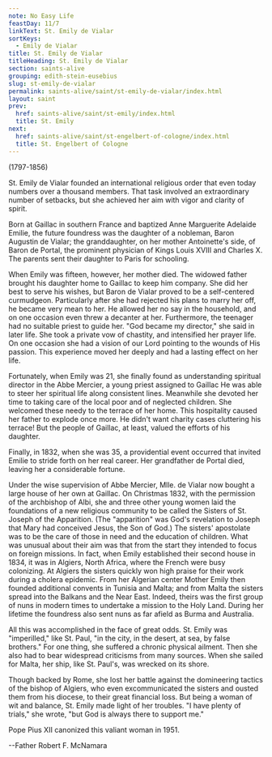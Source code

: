 ```yaml
---
note: No Easy Life
feastDay: 11/7
linkText: St. Emily de Vialar
sortKeys:
  - Emily de Vialar
title: St. Emily de Vialar
titleHeading: St. Emily de Vialar
section: saints-alive
grouping: edith-stein-eusebius
slug: st-emily-de-vialar
permalink: saints-alive/saint/st-emily-de-vialar/index.html
layout: saint
prev:
  href: saints-alive/saint/st-emily/index.html
  title: St. Emily
next:
  href: saints-alive/saint/st-engelbert-of-cologne/index.html
  title: St. Engelbert of Cologne
---
```

(1797-1856)

St. Emily de Vialar founded an international religious order that even today numbers over a thousand members. That task involved an extraordinary number of setbacks, but she achieved her aim with vigor and clarity of spirit.

Born at Gaillac in southern France and baptized Anne Marguerite Adelaide Emilie, the future foundress was the daughter of a nobleman, Baron Augustin de Vialar; the granddaughter, on her mother Antoinette's side, of Baron de Portal, the prominent physician of Kings Louis XVIII and Charles X. The parents sent their daughter to Paris for schooling.

When Emily was fifteen, however, her mother died. The widowed father brought his daughter home to Gaillac to keep him company. She did her best to serve his wishes, but Baron de Vialar proved to be a self-centered curmudgeon. Particularly after she had rejected his plans to marry her off, he became very mean to her. He allowed her no say in the household, and on one occasion even threw a decanter at her. Furthermore, the teenager had no suitable priest to guide her. "God became my director," she said in later life. She took a private vow of chastity, and intensified her prayer life. On one occasion she had a vision of our Lord pointing to the wounds of His passion. This experience moved her deeply and had a lasting effect on her life.

Fortunately, when Emily was 21, she finally found as understanding spiritual director in the Abbe Mercier, a young priest assigned to Gaillac He was able to steer her spiritual life along consistent lines. Meanwhile she devoted her time to taking care of the local poor and of neglected children. She welcomed these needy to the terrace of her home. This hospitality caused her father to explode once more. He didn't want charity cases cluttering his terrace! But the people of Gaillac, at least, valued the efforts of his daughter.

Finally, in 1832, when she was 35, a providential event occurred that invited Emilie to stride forth on her real career. Her grandfather de Portal died, leaving her a considerable fortune.

Under the wise supervision of Abbe Mercier, Mlle. de Vialar now bought a large house of her own at Gaillac. On Christmas 1832, with the permission of the archbishop of Albi, she and three other young women laid the foundations of a new religious community to be called the Sisters of St. Joseph of the Apparition. (The "apparition" was God's revelation to Joseph that Mary had conceived Jesus, the Son of God.) The sisters' apostolate was to be the care of those in need and the education of children. What was unusual about their aim was that from the start they intended to focus on foreign missions. In fact, when Emily established their second house in 1834, it was in Algiers, North Africa, where the French were busy colonizing. At Algiers the sisters quickly won high praise for their work during a cholera epidemic. From her Algerian center Mother Emily then founded additional convents in Tunisia and Malta; and from Malta the sisters spread into the Balkans and the Near East. Indeed, theirs was the first group of nuns in modern times to undertake a mission to the Holy Land. During her lifetime the foundress also sent nuns as far afield as Burma and Australia.

All this was accomplished in the face of great odds. St. Emily was "imperilled," like St. Paul, "in the city, in the desert, at sea, by false brothers." For one thing, she suffered a chronic physical ailment. Then she also had to bear widespread criticisms from many sources. When she sailed for Malta, her ship, like St. Paul's, was wrecked on its shore.

Though backed by Rome, she lost her battle against the domineering tactics of the bishop of Algiers, who even excommunicated the sisters and ousted them from his diocese, to their great financial loss. But being a woman of wit and balance, St. Emily made light of her troubles. "I have plenty of trials," she wrote, "but God is always there to support me."

Pope Pius XII canonized this valiant woman in 1951.

\--Father Robert F. McNamara